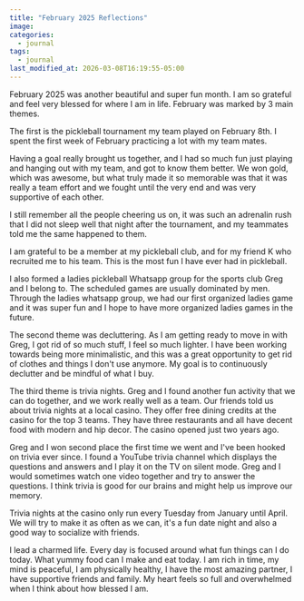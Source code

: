 ```yaml
---
title: "February 2025 Reflections"
image: 
categories:
  - journal
tags:
  - journal
last_modified_at: 2026-03-08T16:19:55-05:00
---
```


February 2025 was another beautiful and super fun month. I am so grateful and feel very blessed for where I am in life. February was marked by 3 main themes.

The first is the pickleball tournament my team played on February 8th. I spent the first week of February practicing a lot with my team mates.

Having a goal really brought us together, and I had so much fun just playing and hanging out with my team, and got to know them better. We won gold, which was awesome, but what truly made it so memorable was that it was really a team effort and we fought until the very end and was very supportive of each other.

I still remember all the people cheering us on, it was such an adrenalin rush that I did not sleep well that night after the tournament, and my teammates told me the same happened to them. 

I am grateful to be a member at my pickleball club, and for my friend K who recruited me to his team. This is the most fun I have ever had in pickleball.

I also formed a ladies pickleball Whatsapp group for the sports club Greg and I belong to. The scheduled games are usually dominated by men. Through the ladies whatsapp group, we had our first organized ladies game and it was super fun and I hope to have more organized ladies games in the future.

The second theme was decluttering. As I am getting ready to move in with Greg, I got rid of so much stuff, I feel so much lighter. I have been working towards being more minimalistic, and this was a great opportunity to get rid of clothes and things I don't use anymore. My goal is to continuously declutter and be mindful of what I buy.

The third theme is trivia nights. Greg and I found another fun activity that we can do together, and we work really well as a team. Our friends told us about trivia nights at a local casino. They offer free dining credits at the casino for the top 3 teams. They have three restaurants and all have decent food with modern and hip decor. The casino opened just two years ago.

Greg and I won second place the first time we went and I've been hooked on trivia ever since. I found a YouTube trivia channel which displays the questions and answers and I play it on the TV on silent mode. Greg and I would sometimes watch one video together and try to answer the questions. I think trivia is good for our brains and might help us improve our memory. 

Trivia nights at the casino only run every Tuesday from January until April. We will try to make it as often as we can, it's a fun date night and also a good way to socialize with friends.

I lead a charmed life. Every day is focused around what fun things can I do today. What yummy food can I make and eat today. I am rich in time, my mind is peaceful, I am physically healthy, I have the most amazing partner, I have supportive friends and family. My heart feels so full and overwhelmed when I think about how blessed I am.







